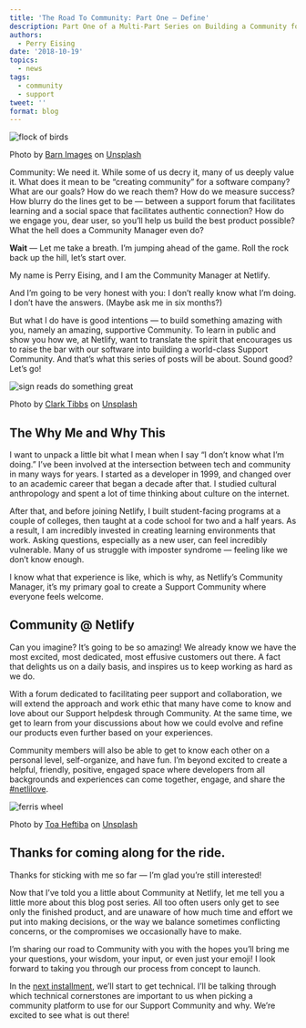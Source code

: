```yaml
---
title: 'The Road To Community: Part One — Define'
description: Part One of a Multi-Part Series on Building a Community for Netlify.
authors:
  - Perry Eising
date: '2018-10-19'
topics:
  - news
tags:
  - community
  - support
tweet: ''
format: blog
---
```

![flock of birds](https://images.unsplash.com/photo-1427835569204-a54780340cb5?ixlib=rb-0.3.5&ixid=eyJhcHBfaWQiOjEyMDd9&s=33c0b0d3bdeebd2521b5f9e980b348d7&auto=format&fit=crop&w=1494&q=80)

Photo by [Barn Images](https://unsplash.com/@barnimages) on [Unsplash](https://unsplash.com)

Community: We need it. While some of us decry it, many of us deeply value it. What does it mean to be “creating community” for a software company? What are our goals? How do we reach them? How do we measure success? How blurry do the lines get to be — between a support forum that facilitates learning and a social space that facilitates authentic connection? How do we engage you, dear user, so you’ll help us build the best product possible? What the hell does a Community Manager even do?

**Wait** — Let me take a breath.
I’m jumping ahead of the game. Roll the rock back up the hill, let’s start over.

My name is Perry Eising, and I am the Community Manager at Netlify.

And I’m going to be very honest with you: I don’t really know what I’m doing.
I don’t have the answers. (Maybe ask me in six months?)

But what I do have is good intentions — to build something amazing with you, namely an amazing, supportive Community. To learn in public and show you how we, at Netlify, want to translate the spirit that encourages us to raise the bar with our software into building a world-class Support Community. And that’s what this series of posts will be about. Sound good? Let’s go!

![sign reads do something great](https://images.unsplash.com/photo-1504805572947-34fad45aed93?ixlib=rb-0.3.5&ixid=eyJhcHBfaWQiOjEyMDd9&s=96e8c52b31b6e86b4abf5a20d9845793&auto=format&fit=crop&w=1650&q=80)

Photo by [Clark Tibbs](https://unsplash.com/photos/oqStl2L5oxI?utm_source=unsplash&utm_medium=referral&utm_content=creditCopyText) on [Unsplash](https://unsplash.com)

## The Why Me and Why This

I want to unpack a little bit what I mean when I say “I don’t know what I’m doing.” I’ve been involved at the intersection between tech and community in many ways for years. I started as a developer in 1999, and changed over to an academic career that began a decade after that. I studied cultural anthropology and spent a lot of time thinking about culture on the internet.

After that, and before joining Netlify, I built student-facing programs at a couple of colleges, then taught at a code school for two and a half years. As a result, I am incredibly invested in creating learning environments that work. Asking questions, especially as a new user, can feel incredibly vulnerable. Many of us struggle with imposter syndrome — feeling like we don’t know enough.

I know what that experience is like, which is why, as Netlify’s Community Manager, it’s my primary goal to create a Support Community where everyone feels welcome.

## Community @ Netlify

Can you imagine? It’s going to be so amazing! We already know we have the most excited, most dedicated, most effusive customers out there. A fact that delights us on a daily basis, and inspires us to keep working as hard as we do.

With a forum dedicated to facilitating peer support and collaboration, we will extend the approach and work ethic that many have come to know and love about our Support helpdesk through Community. At the same time, we get to learn from your discussions about how we could evolve and refine our products even further based on your experiences.

Community members will also be able to get to know each other on a personal level, self-organize, and have fun. I’m beyond excited to create a helpful, friendly, positive, engaged space where developers from all backgrounds and experiences can come together, engage, and share the [\#netlilove](https://twitter.com/NetlifyLove).

![ferris wheel](https://images.unsplash.com/photo-1511786901424-b9eec791a31d?ixlib=rb-0.3.5&ixid=eyJhcHBfaWQiOjEyMDd9&s=bd7b37d0559ae03dca5cce220a236def&auto=format&fit=crop&w=1500&q=80)

Photo by [Toa Heftiba](https://unsplash.com/photos/Mg3_BP2jjAc?utm_source=unsplash&utm_medium=referral&utm_content=creditCopyText) on [Unsplash](https://unsplash.com)

## Thanks for coming along for the ride.

Thanks for sticking with me so far — I’m glad you’re still interested!

Now that I’ve told you a little about Community at Netlify, let me tell you a little more about this blog post series.  All too often users only get to see only the finished product, and are unaware of how much time and effort we put into making decisions, or the way we balance sometimes conflicting concerns, or the compromises we occasionally have to make.

I’m sharing our road to Community with you with the hopes you’ll bring me your questions, your wisdom, your input, or even just your emoji! I look forward to taking you through our process from concept to launch.

In the [next installment](https://www.netlify.com/blog/2019/02/15/the-road-to-community-part-two--distill/), we’ll start to get technical. I’ll be talking through which technical cornerstones are important to us when picking a community platform to use for our Support Community and why. We’re excited to see what is out there!
